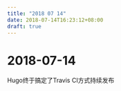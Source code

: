```yaml
---
title: "2018 07 14"
date: 2018-07-14T16:23:12+08:00
draft: true
---
```


# 2018-07-14

Hugo终于搞定了Travis CI方式持续发布
